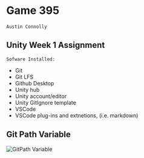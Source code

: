 # Game 395
    Austin Connolly
## Unity Week 1 Assignment
    Sofware Installed:
- Git
- Git LFS
- Github Desktop
- Unity hub
- Unity account/editor
- Unity GitIgnore template
- VSCode
- VSCode plug-ins and extnetions, (i.e. markdown) 
## Git Path Variable 
![GitPath Variable](\Users\aucon\G395Unity\G395UPic1.jpeg)

